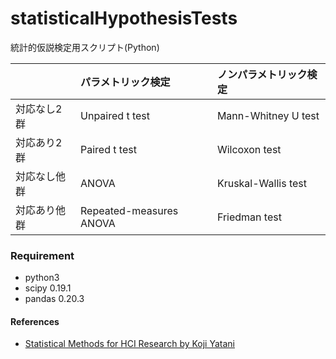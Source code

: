 # statisticalHypothesisTests
統計的仮説検定用スクリプト(Python)  


|            | パラメトリック検定 | ノンパラメトリック検定 |
|:-----------|:------------|:------------|
|対応なし2群| Unpaired t test| Mann-Whitney U test|
|対応あり2群| Paired t test | Wilcoxon test|
|対応なし他群| ANOVA | Kruskal-Wallis test |
|対応あり他群| Repeated-measures ANOVA | Friedman test |


### Requirement
- python3
- scipy 0.19.1
- pandas 0.20.3

#### References
- [Statistical Methods for HCI Research by Koji Yatani](http://yatani.jp/teaching/doku.php?id=hcistats:start)
